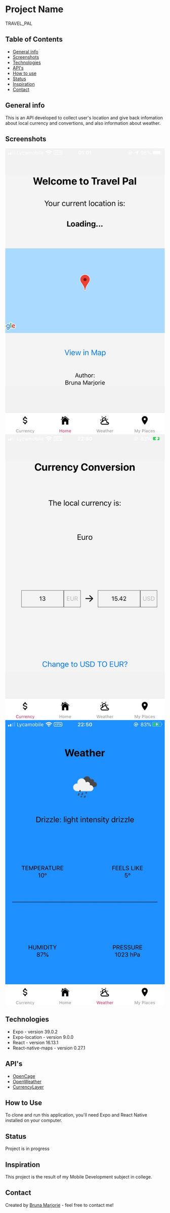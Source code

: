 # Project Name
TRAVEL_PAL 

## Table of Contents
* [General info](#general-info)
* [Screenshots](#screenshots)
* [Technologies](#technologies)
* [API's](#apis)
* [How to use](#how-to-use)
* [Status](#status)
* [Inspiration](#inspiration)
* [Contact](#contact)

## General info
This is an API developed to collect user's location and give back infomation about local currency and convertions, and also information about weather.

## Screenshots
![alt text](/assets/home-screen.jpg)
![alt text](/assets/currency-screen.jpg)
![alt text](/assets/weather-screen.jpg)

## Technologies
* Expo - version 39.0.2
* Expo-location - version 9.0.0
* React - version 16.13.1
* React-native-maps - version 0.27.1
    
## API's
* [OpenCage](https://opencagedata.com/)
* [OpenWeather](https://openweathermap.org/)
* [CurrencyLayer](https://currencylayer.com/)

## How to Use
To clone and run this application, you'll need Expo and React Native  installed on your computer.


## Status
Project is in progress


## Inspiration
This project is the result of my Mobile Development subject in college. 


## Contact
Created by [Bruna Marjorie](https://github.com/BrunaMarjorie) - feel free to contact me!
